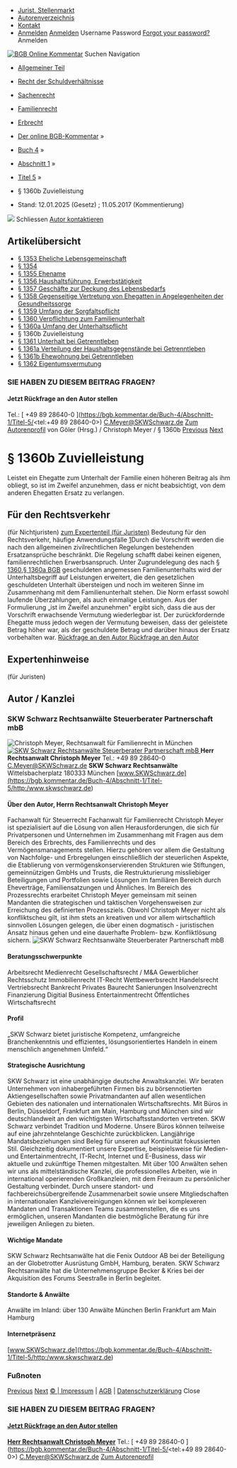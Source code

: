   * [Jurist. Stellenmarkt](https://bgb.kommentar.de/Buch-4/Abschnitt-1/Titel-5/</job-board> "Jurist. Stellenmarkt")
  * [Autorenverzeichnis](https://bgb.kommentar.de/Buch-4/Abschnitt-1/Titel-5/</Autorenverzeichnis> "Autorenverzeichnis")
  * [Kontakt](https://bgb.kommentar.de/Buch-4/Abschnitt-1/Titel-5/</Kontakt>)
  * [Anmelden](https://bgb.kommentar.de/Buch-4/Abschnitt-1/Titel-5/<#login> "show login form") [Anmelden](https://bgb.kommentar.de/Buch-4/Abschnitt-1/Titel-5/<#> "hide login form") Username Password
[Forgot your password?](https://bgb.kommentar.de/Buch-4/Abschnitt-1/Titel-5/</user/forgotpassword>) Anmelden 


[![BGB Online Kommentar](https://bgb.kommentar.de/extension/bgb/design/bgb/images/logo.png)](https://bgb.kommentar.de/Buch-4/Abschnitt-1/Titel-5/</> "BGB Online Kommentar")
Suchen
Navigation
  * [Allgemeiner Teil](https://bgb.kommentar.de/Buch-4/Abschnitt-1/Titel-5/</Buch-1>)
  * [Recht der Schuldverhältnisse](https://bgb.kommentar.de/Buch-4/Abschnitt-1/Titel-5/</Buch-2>)
  * [Sachenrecht](https://bgb.kommentar.de/Buch-4/Abschnitt-1/Titel-5/</Buch-3>)
  * [Familienrecht](https://bgb.kommentar.de/Buch-4/Abschnitt-1/Titel-5/</Buch-4>)
  * [Erbrecht](https://bgb.kommentar.de/Buch-4/Abschnitt-1/Titel-5/</Buch-5>)


  * [Der online BGB-Kommentar](https://bgb.kommentar.de/Buch-4/Abschnitt-1/Titel-5/</>) »
  * [Buch 4](https://bgb.kommentar.de/Buch-4/Abschnitt-1/Titel-5/</Buch-4>) »
  * [Abschnitt 1](https://bgb.kommentar.de/Buch-4/Abschnitt-1/Titel-5/</Buch-4/Abschnitt-1>) »
  * [Titel 5](https://bgb.kommentar.de/Buch-4/Abschnitt-1/Titel-5/</Buch-4/Abschnitt-1/Titel-5>) »
  * § 1360b Zuvielleistung 
  * Stand: 12.01.2025 (Gesetz) ; 11.05.2017 (Kommentierung) 


![](https://vg01.met.vgwort.de/na/1c9909529ead4f509072c06d9081a7d5)
Schliessen 
[ Autor kontaktieren ](https://bgb.kommentar.de/Buch-4/Abschnitt-1/Titel-5/<#autorKanzlei27193>)
## Artikelübersicht
  * [ § 1353 Eheliche Lebensgemeinschaft ](https://bgb.kommentar.de/Buch-4/Abschnitt-1/Titel-5/</Buch-4/Abschnitt-1/Titel-5/Eheliche-Lebensgemeinschaft>)
  * [ § 1354 ](https://bgb.kommentar.de/Buch-4/Abschnitt-1/Titel-5/</Buch-4/Abschnitt-1/Titel-5/node_1793>)
  * [ § 1355 Ehename ](https://bgb.kommentar.de/Buch-4/Abschnitt-1/Titel-5/</Buch-4/Abschnitt-1/Titel-5/Ehename>)
  * [ § 1356 Haushaltsführung, Erwerbstätigkeit ](https://bgb.kommentar.de/Buch-4/Abschnitt-1/Titel-5/</Buch-4/Abschnitt-1/Titel-5/Haushaltsfuehrung-Erwerbstaetigkeit>)
  * [ § 1357 Geschäfte zur Deckung des Lebensbedarfs ](https://bgb.kommentar.de/Buch-4/Abschnitt-1/Titel-5/</Buch-4/Abschnitt-1/Titel-5/Geschaefte-zur-Deckung-des-Lebensbedarfs>)
  * [ § 1358 Gegenseitige Vertretung von Ehegatten in Angelegenheiten der Gesundheitssorge ](https://bgb.kommentar.de/Buch-4/Abschnitt-1/Titel-5/</Buch-4/Abschnitt-1/Titel-5/Gegenseitige-Vertretung-von-Ehegatten-in-Angelegenheiten-der-Gesundheitssorge>)
  * [ § 1359 Umfang der Sorgfaltspflicht ](https://bgb.kommentar.de/Buch-4/Abschnitt-1/Titel-5/</Buch-4/Abschnitt-1/Titel-5/Umfang-der-Sorgfaltspflicht>)
  * [ § 1360 Verpflichtung zum Familienunterhalt ](https://bgb.kommentar.de/Buch-4/Abschnitt-1/Titel-5/</Buch-4/Abschnitt-1/Titel-5/Verpflichtung-zum-Familienunterhalt>)
  * [ § 1360a Umfang der Unterhaltspflicht ](https://bgb.kommentar.de/Buch-4/Abschnitt-1/Titel-5/</Buch-4/Abschnitt-1/Titel-5/Umfang-der-Unterhaltspflicht>)
  * § 1360b Zuvielleistung 
  * [ § 1361 Unterhalt bei Getrenntleben ](https://bgb.kommentar.de/Buch-4/Abschnitt-1/Titel-5/</Buch-4/Abschnitt-1/Titel-5/Unterhalt-bei-Getrenntleben>)
  * [ § 1361a Verteilung der Haushaltsgegenstände bei Getrenntleben ](https://bgb.kommentar.de/Buch-4/Abschnitt-1/Titel-5/</Buch-4/Abschnitt-1/Titel-5/Verteilung-der-Haushaltsgegenstaende-bei-Getrenntleben>)
  * [ § 1361b Ehewohnung bei Getrenntleben ](https://bgb.kommentar.de/Buch-4/Abschnitt-1/Titel-5/</Buch-4/Abschnitt-1/Titel-5/Ehewohnung-bei-Getrenntleben>)
  * [ § 1362 Eigentumsvermutung ](https://bgb.kommentar.de/Buch-4/Abschnitt-1/Titel-5/</Buch-4/Abschnitt-1/Titel-5/Eigentumsvermutung>)


### SIE HABEN ZU DIESEM BEITRAG FRAGEN?
####  Jetzt Rückfrage an den Autor stellen 
Tel.: [ +49 89 28640-0 ](https://bgb.kommentar.de/Buch-4/Abschnitt-1/Titel-5/<tel:+49 89 28640-0>) C.Meyer@SKWSchwarz.de [Zum Autorenprofil](https://bgb.kommentar.de/Buch-4/Abschnitt-1/Titel-5/<#autorKanzlei27193>)
von Göler (Hrsg.) /  Christoph Meyer / § 1360b 
[Previous](https://bgb.kommentar.de/Buch-4/Abschnitt-1/Titel-5/</Buch-4/Abschnitt-1/Titel-5/Umfang-der-Unterhaltspflicht> "§ 1360a Umfang der Unterhaltspflicht") [Next](https://bgb.kommentar.de/Buch-4/Abschnitt-1/Titel-5/</Buch-4/Abschnitt-1/Titel-5/Unterhalt-bei-Getrenntleben> "§ 1361 Unterhalt bei Getrenntleben")
# § 1360b Zuvielleistung
Leistet ein Ehegatte zum Unterhalt der Familie einen höheren Beitrag als ihm obliegt, so ist im Zweifel anzunehmen, dass er nicht beabsichtigt, von dem anderen Ehegatten Ersatz zu verlangen.
## Für den Rechtsverkehr 
(für Nichtjuristen)
[zum Expertenteil (für Juristen)](https://bgb.kommentar.de/Buch-4/Abschnitt-1/Titel-5/<#expertenhinweise>)
Bedeutung für den Rechtsverkehr, häufige Anwendungsfälle
[1](https://bgb.kommentar.de/Buch-4/Abschnitt-1/Titel-5/<https:/bgb.kommentar.de/Buch-4/Abschnitt-1/Titel-5/Zuvielleistung#1>)Durch die Vorschrift werden die nach den allgemeinen zivilrechtlichen Regelungen bestehenden Ersatzansprüche beschränkt. Die Regelung schafft dabei keinen eigenen, familienrechtlichen Erwerbsanspruch. Unter Zugrundelegung des nach [§ 1360](https://bgb.kommentar.de/Buch-4/Abschnitt-1/Titel-5/<http:/bgb.kommentar.de/Buch-4/Abschnitt-1/Titel-5/Verpflichtung-zum-Familienunterhalt>),[§ 1360a BGB](https://bgb.kommentar.de/Buch-4/Abschnitt-1/Titel-5/<http:/bgb.kommentar.de/Buch-4/Abschnitt-1/Titel-5/Umfang-der-Unterhaltspflicht>) geschuldeten angemessen Familienunterhalts wird der Unterhaltsbegriff auf Leistungen erweitert, die den gesetzlichen geschuldeten Unterhalt übersteigen und noch im weiteren Sinne im Zusammenhang mit dem Familienunterhalt stehen. Die Norm erfasst sowohl laufende Überzahlungen, als auch einmalige Leistungen. Aus der Formulierung „ist im Zweifel anzunehmen" ergibt sich, dass die aus der Vorschrift erwachsende Vermutung wiederlegbar ist. Der zurückfordernde Ehegatte muss jedoch wegen der Vermutung beweisen, dass der geleistete Betrag höher war, als der geschuldete Betrag und darüber hinaus der Ersatz vorbehalten war.
[ Rückfrage an den Autor ](https://bgb.kommentar.de/Buch-4/Abschnitt-1/Titel-5/<#autorKanzlei27193>) [ Rückfrage an den Autor ](https://bgb.kommentar.de/Buch-4/Abschnitt-1/Titel-5/<#autorKanzlei27193>)
## Expertenhinweise
(für Juristen)
## Autor / Kanzlei
### SKW Schwarz Rechtsanwälte Steuerberater Partnerschaft mbB
![Christoph Meyer, Rechtsanwalt für Familienrecht in München](https://bgb.kommentar.de/var/bgb_online/storage/images/users/author/christoph-meyer/433876-8-ger-DE/Christoph-Meyer_profilelogo.jpg)
[ ![SKW Schwarz Rechtsanwälte Steuerberater Partnerschaft mbB](https://bgb.kommentar.de/var/bgb_online/storage/images/companies/skw-schwarz-rechtsanwaelte-steuerberater-partnerschaft-mbb/199550-12-ger-DE/SKW-Schwarz-Rechtsanwaelte-Steuerberater-Partnerschaft-mbB_large.jpg) ](https://bgb.kommentar.de/Buch-4/Abschnitt-1/Titel-5/<http:/www.skwschwarz.de>)
**Herr Rechtsanwalt Christoph Meyer** Tel.: +49 89 28640-0 C.Meyer@SKWSchwarz.de
**SKW Schwarz Rechtsanwälte** Wittelsbacherplatz 180333 München
[www.SKWSchwarz.de](https://bgb.kommentar.de/Buch-4/Abschnitt-1/Titel-5/<http:/www.skwschwarz.de>)
####  Über den Autor, Herrn Rechtsanwalt Christoph Meyer 
Fachanwalt für Steuerrecht Fachanwalt für Familienrecht Christoph Meyer ist spezialisiert auf die Lösung von allen Herausforderungen, die sich für Privatpersonen und Unternehmen im Zusammenhang mit Fragen aus dem Bereich des Erbrechts, des Familienrechts und des Vermögensmanagements stellen. Hierzu gehören vor allem die Gestaltung von Nachfolge- und Erbregelungen einschließlich der steuerlichen Aspekte, die Etablierung von vermögenskonservierenden Strukturen wie Stiftungen, gemeinnützigen GmbHs und Trusts, die Restrukturierung missliebiger Beteiligungen und Portfolien sowie Lösungen im familiären Bereich durch Eheverträge, Familiensatzungen und Ähnliches. Im Bereich des Prozessrechts erarbeitet Christoph Meyer gemeinsam mit seinen Mandanten die strategischen und taktischen Vorgehensweisen zur Erreichung des definierten Prozessziels. Obwohl Christoph Meyer nicht als konfliktscheu gilt, ist ihm stets an kreativen und vor allem wirtschaftlich sinnvollen Lösungen gelegen, die über einen dogmatisch - juristischen Ansatz hinaus gehen und eine dauerhafte Problem- bzw. Konfliktlösung sichern.
![SKW Schwarz Rechtsanwälte Steuerberater Partnerschaft mbB](https://bgb.kommentar.de/var/bgb_online/storage/images/companies/skw-schwarz-rechtsanwaelte-steuerberater-partnerschaft-mbb/199550-12-ger-DE/SKW-Schwarz-Rechtsanwaelte-Steuerberater-Partnerschaft-mbB_large.jpg)
#### Beratungsschwerpunkte
Arbeitsrecht Medienrecht Gesellschaftsrecht / M&A Gewerblicher Rechtsschutz Immobilienrecht IT-Recht Wettbewerbsrecht Handelsrecht Vertriebsrecht Bankrecht Privates Baurecht Sanierungen Insolvenzrecht Finanzierung Digitial Business Entertainmentrecht Öffentliches Wirtschaftsrecht
#### Profil
„SKW Schwarz bietet juristische Kompetenz, umfangreiche Branchenkenntnis und effizientes, lösungsorientiertes Handeln in einem menschlich angenehmen Umfeld.“
#### Strategische Ausrichtung
SKW Schwarz ist eine unabhängige deutsche Anwaltskanzlei. Wir beraten Unternehmen von inhabergeführten Firmen bis zu börsennotierten Aktiengesellschaften sowie Privatmandanten auf allen wesentlichen Gebieten des nationalen und internationalen Wirtschaftsrechts. Mit Büros in Berlin, Düsseldorf, Frankfurt am Main, Hamburg und München sind wir deutschlandweit an den wichtigsten Wirtschaftsstandorten vertreten.
SKW Schwarz verbindet Tradition und Moderne. Unsere Büros können teilweise auf eine jahrzehntelange Geschichte zurückblicken. Langjährige Mandatsbeziehungen sind Beleg für unseren auf Kontinuität fokussierten Stil. Gleichzeitig dokumentiert unsere Expertise, beispielsweise für Medien- und Entertainmentrecht, IT-Recht, Internet und E-Business, dass wir aktuelle und zukünftige Themen mitgestalten.
Mit über 100 Anwälten sehen wir uns als mittelständische Kanzlei, die professionelles Arbeiten, wie in international operierenden Großkanzleien, mit dem Freiraum zu persönlicher Gestaltung verbindet. Durch unsere standort- und fachbereichsübergreifende Zusammenarbeit sowie unsere Mitgliedschaften in internationalen Kanzleivereinigungen können wir bei komplexeren Mandaten und Transaktionen Teams zusammenstellen, die es uns ermöglichen, unseren Mandanten die bestmögliche Beratung für ihre jeweiligen Anliegen zu bieten.
#### Wichtige Mandate
SKW Schwarz Rechtsanwälte hat die Fenix Outdoor AB bei der Beteiligung an der Globetrotter Ausrüstung GmbH, Hamburg, beraten.
SKW Schwarz Rechtsanwälte hat die Unternehmensgruppe Becker & Kries bei der Akquisition des Forums Seestraße in Berlin begleitet.
#### Standorte & Anwälte
Anwälte im Inland: über 130 Anwälte
München
Berlin
Frankfurt am Main
Hamburg 
#### Internetpräsenz
[www.SKWSchwarz.de](https://bgb.kommentar.de/Buch-4/Abschnitt-1/Titel-5/<http:/www.skwschwarz.de>)
### Fußnoten
[Previous](https://bgb.kommentar.de/Buch-4/Abschnitt-1/Titel-5/</Buch-4/Abschnitt-1/Titel-5/Umfang-der-Unterhaltspflicht> "§ 1360a Umfang der Unterhaltspflicht") [Next](https://bgb.kommentar.de/Buch-4/Abschnitt-1/Titel-5/</Buch-4/Abschnitt-1/Titel-5/Unterhalt-bei-Getrenntleben> "§ 1361 Unterhalt bei Getrenntleben")
[© | Impressum](https://bgb.kommentar.de/Buch-4/Abschnitt-1/Titel-5/</Kontakt>) | [AGB](https://bgb.kommentar.de/Buch-4/Abschnitt-1/Titel-5/</AGB>) | [Datenschutzerklärung](https://bgb.kommentar.de/Buch-4/Abschnitt-1/Titel-5/</Datenschutzerklaerung-fuer-Leser>)
Close
### SIE HABEN ZU DIESEM BEITRAG FRAGEN?
####  [ Jetzt Rückfrage an den Autor stellen ](https://bgb.kommentar.de/Buch-4/Abschnitt-1/Titel-5/<#autorKanzlei27193>)
[ ](https://bgb.kommentar.de/Buch-4/Abschnitt-1/Titel-5/<#autorKanzlei27193>)
**[Herr Rechtsanwalt Christoph Meyer](https://bgb.kommentar.de/Buch-4/Abschnitt-1/Titel-5/<#autorKanzlei27193>)** Tel.: [ +49 89 28640-0 ](https://bgb.kommentar.de/Buch-4/Abschnitt-1/Titel-5/<tel:+49 89 28640-0>) C.Meyer@SKWSchwarz.de [Zum Autorenprofil](https://bgb.kommentar.de/Buch-4/Abschnitt-1/Titel-5/<#autorKanzlei27193>)
